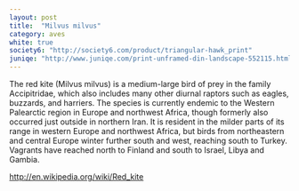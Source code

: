 ```yaml
---
layout: post
title:  "Milvus milvus"
category: aves
white: true
society6: "http://society6.com/product/triangular-hawk_print"
juniqe: "http://www.juniqe.com/print-unframed-din-landscape-552115.html"
---
```


The red kite (Milvus milvus) is a medium-large bird of prey in the family Accipitridae, which also includes many other diurnal raptors such as eagles, buzzards, and harriers. The species is currently endemic to the Western Palearctic region in Europe and northwest Africa, though formerly also occurred just outside in northern Iran. It is resident in the milder parts of its range in western Europe and northwest Africa, but birds from northeastern and central Europe winter further south and west, reaching south to Turkey. Vagrants have reached north to Finland and south to Israel, Libya and Gambia.

http://en.wikipedia.org/wiki/Red_kite
